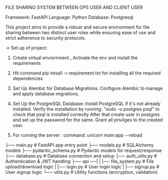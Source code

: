 FILE SHARING SYSTEM BETWEEN OPS USER AND CLIENT USER

Framework: FastAPI
Language: Python 
Database: Postgresql

This project aims to provide a robust and secure environment for file sharing between two distinct user roles while ensuring ease of use and strict adherence to security protocols.

-> Set up of project:
1. Create virtual enviornment , Activate the env and install the requirements
2. Hit command pip intsall -r requirement.txt for installing all the required dependencies 
3. Set Up Alembic for Database Migrations: Configure Alembic to manage and apply database migrations.
4. Set Up the PostgreSQL Database:
    Install PostgreSQL if it's not already installed.
    Verify the installation by running:
    "sudo -u postgres psql" to check that psql is installed correctly 
    After that create user in postgres and set up the password for the same.
    Grant all privilges to the created user.

5.  For running the server : command: uvicorn main:app --reload


├── main.py                  # FastAPI app entry point
├── models.py                # SQLAlchemy models
├── pydantic_schema.py               # Pydantic models for request/response
├── database.py              # Database connection and setup
├── auth_utils.py                  # Authentication & JWT handling
├── api ──|
|         |── file_system.py  # File upload/download logic
|         |── login.py         # User login logic
|         |── signup.py         # User signup logic
└── utils.py                 # Utility functions (encryption, validation)

